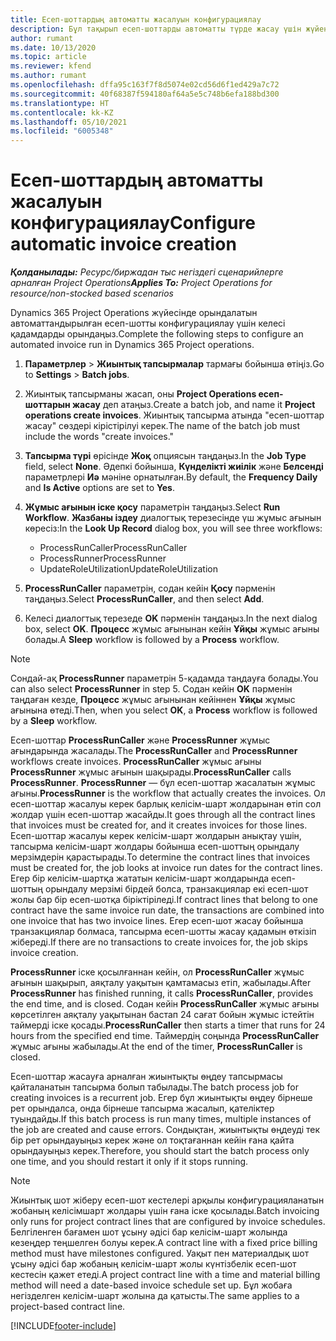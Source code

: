 ```yaml
---
title: Есеп-шоттардың автоматты жасалуын конфигурациялау
description: Бұл тақырып есеп-шоттарды автоматты түрде жасау үшін жүйені конфигурациялау жолдары туралы ақпарат береді.
author: rumant
ms.date: 10/13/2020
ms.topic: article
ms.reviewer: kfend
ms.author: rumant
ms.openlocfilehash: dffa95c163f7f8d5074e02cd56d6f1ed429a7c72
ms.sourcegitcommit: 40f68387f594180af64a5e5c748b6efa188bd300
ms.translationtype: HT
ms.contentlocale: kk-KZ
ms.lasthandoff: 05/10/2021
ms.locfileid: "6005348"
---
```

# <a name="configure-automatic-invoice-creation"></a><span data-ttu-id="22870-103">Есеп-шоттардың автоматты жасалуын конфигурациялау</span><span class="sxs-lookup"><span data-stu-id="22870-103">Configure automatic invoice creation</span></span>

<span data-ttu-id="22870-104">_**Қолданылады:** Ресурс/биржадан тыс негіздегі сценарийлерге арналған Project Operations_</span><span class="sxs-lookup"><span data-stu-id="22870-104">_**Applies To:** Project Operations for resource/non-stocked based scenarios_</span></span>


<span data-ttu-id="22870-105">Dynamics 365 Project Operations жүйесінде орындалатын автоматтандырылған есеп-шотты конфигурациялау үшін келесі қадамдарды орындаңыз.</span><span class="sxs-lookup"><span data-stu-id="22870-105">Complete the following steps to configure an automated invoice run in Dynamics 365 Project operations.</span></span>

1. <span data-ttu-id="22870-106">**Параметрлер** > **Жиынтық тапсырмалар** тармағы бойынша өтіңіз.</span><span class="sxs-lookup"><span data-stu-id="22870-106">Go to **Settings** > **Batch jobs**.</span></span>
2. <span data-ttu-id="22870-107">Жиынтық тапсырманы жасап, оны **Project Оperations есеп-шоттарын жасау** деп атаңыз.</span><span class="sxs-lookup"><span data-stu-id="22870-107">Create a batch job, and name it **Project operations create invoices**.</span></span> <span data-ttu-id="22870-108">Жиынтық тапсырма атында "есеп-шоттар жасау" сөздері кірістірілуі керек.</span><span class="sxs-lookup"><span data-stu-id="22870-108">The name of the batch job must include the words "create invoices."</span></span>
3. <span data-ttu-id="22870-109">**Тапсырма түрі** өрісінде **Жоқ** опциясын таңдаңыз.</span><span class="sxs-lookup"><span data-stu-id="22870-109">In the **Job Type** field, select **None**.</span></span> <span data-ttu-id="22870-110">Әдепкі бойынша, **Күнделікті жиілік** және **Белсенді** параметрлері **Иә** мәніне орнатылған.</span><span class="sxs-lookup"><span data-stu-id="22870-110">By default, the **Frequency Daily** and **Is Active** options are set to **Yes**.</span></span>
4. <span data-ttu-id="22870-111">**Жұмыс ағынын іске қосу** параметрін таңдаңыз.</span><span class="sxs-lookup"><span data-stu-id="22870-111">Select **Run Workflow**.</span></span> <span data-ttu-id="22870-112">**Жазбаны іздеу** диалогтық терезесінде үш жұмыс ағынын көресіз:</span><span class="sxs-lookup"><span data-stu-id="22870-112">In the **Look Up Record** dialog box, you will see three workflows:</span></span>

    - <span data-ttu-id="22870-113">ProcessRunCaller</span><span class="sxs-lookup"><span data-stu-id="22870-113">ProcessRunCaller</span></span>
    - <span data-ttu-id="22870-114">ProcessRunner</span><span class="sxs-lookup"><span data-stu-id="22870-114">ProcessRunner</span></span>
    - <span data-ttu-id="22870-115">UpdateRoleUtilization</span><span class="sxs-lookup"><span data-stu-id="22870-115">UpdateRoleUtilization</span></span>

5. <span data-ttu-id="22870-116">**ProcessRunCaller** параметрін, содан кейін **Қосу** пәрменін таңдаңыз.</span><span class="sxs-lookup"><span data-stu-id="22870-116">Select **ProcessRunCaller**, and then select **Add**.</span></span>
6. <span data-ttu-id="22870-117">Келесі диалогтық терезеде **OK** пәрменін таңдаңыз.</span><span class="sxs-lookup"><span data-stu-id="22870-117">In the next dialog box, select **OK**.</span></span> <span data-ttu-id="22870-118">**Процесс** жұмыс ағынынан кейін **Ұйқы** жұмыс ағыны болады.</span><span class="sxs-lookup"><span data-stu-id="22870-118">A **Sleep** workflow is followed by a **Process** workflow.</span></span>

  > [!NOTE]
  > <span data-ttu-id="22870-119">Сондай-ақ **ProcessRunner** параметрін 5-қадамда таңдауға болады.</span><span class="sxs-lookup"><span data-stu-id="22870-119">You can also select **ProcessRunner** in step 5.</span></span> <span data-ttu-id="22870-120">Содан кейін **OK** пәрменін таңдаған кезде, **Процесс** жұмыс ағынынан кейіннен **Ұйқы** жұмыс ағынына өтеді.</span><span class="sxs-lookup"><span data-stu-id="22870-120">Then, when you select **OK**, a **Process** workflow is followed by a **Sleep** workflow.</span></span>

<span data-ttu-id="22870-121">Есеп-шоттар **ProcessRunCaller** және **ProcessRunner** жұмыс ағындарында жасалады.</span><span class="sxs-lookup"><span data-stu-id="22870-121">The **ProcessRunCaller** and **ProcessRunner** workflows create invoices.</span></span> <span data-ttu-id="22870-122">**ProcessRunCaller** жұмыс ағыны **ProcessRunner** жұмыс ағынын шақырады.</span><span class="sxs-lookup"><span data-stu-id="22870-122">**ProcessRunCaller** calls **ProcessRunner**.</span></span> <span data-ttu-id="22870-123">**ProcessRunner** — бұл есеп-шоттар жасалатын жұмыс ағыны.</span><span class="sxs-lookup"><span data-stu-id="22870-123">**ProcessRunner** is the workflow that actually creates the invoices.</span></span> <span data-ttu-id="22870-124">Ол есеп-шоттар жасалуы керек барлық келісім-шарт жолдарынан өтіп сол жолдар үшін есеп-шоттар жасайды.</span><span class="sxs-lookup"><span data-stu-id="22870-124">It goes through all the contract lines that invoices must be created for, and it creates invoices for those lines.</span></span> <span data-ttu-id="22870-125">Есеп-шоттар жасалуы керек келісім-шарт жолдарын анықтау үшін, тапсырма келісім-шарт жолдары бойынша есеп-шоттың орындалу мерзімдерін қарастырады.</span><span class="sxs-lookup"><span data-stu-id="22870-125">To determine the contract lines that invoices must be created for, the job looks at invoice run dates for the contract lines.</span></span> <span data-ttu-id="22870-126">Егер бір келісім-шартқа жататын келісім-шарт жолдарында есеп-шоттың орындалу мерзімі бірдей болса, транзакциялар екі есеп-шот жолы бар бір есеп-шотқа біріктіріледі.</span><span class="sxs-lookup"><span data-stu-id="22870-126">If contract lines that belong to one contract have the same invoice run date, the transactions are combined into one invoice that has two invoice lines.</span></span> <span data-ttu-id="22870-127">Егер есеп-шот жасау бойынша транзакциялар болмаса, тапсырма есеп-шотты жасау қадамын өткізіп жібереді.</span><span class="sxs-lookup"><span data-stu-id="22870-127">If there are no transactions to create invoices for, the job skips invoice creation.</span></span>

<span data-ttu-id="22870-128">**ProcessRunner** іске қосылғаннан кейін, ол **ProcessRunCaller** жұмыс ағынын шақырып, аяқталу уақытын қамтамасыз етіп, жабылады.</span><span class="sxs-lookup"><span data-stu-id="22870-128">After **ProcessRunner** has finished running, it calls **ProcessRunCaller**, provides the end time, and is closed.</span></span> <span data-ttu-id="22870-129">Содан кейін **ProcessRunCaller** жұмыс ағыны көрсетілген аяқталу уақытынан бастап 24 сағат бойын жұмыс істейтін таймерді іске қосады.</span><span class="sxs-lookup"><span data-stu-id="22870-129">**ProcessRunCaller** then starts a timer that runs for 24 hours from the specified end time.</span></span> <span data-ttu-id="22870-130">Таймердің соңында **ProcessRunCaller** жұмыс ағыны жабылады.</span><span class="sxs-lookup"><span data-stu-id="22870-130">At the end of the timer, **ProcessRunCaller** is closed.</span></span>

<span data-ttu-id="22870-131">Есеп-шоттар жасауға арналған жиынтықты өңдеу тапсырмасы қайталанатын тапсырма болып табылады.</span><span class="sxs-lookup"><span data-stu-id="22870-131">The batch process job for creating invoices is a recurrent job.</span></span> <span data-ttu-id="22870-132">Егер бұл жиынтықты өңдеу бірнеше рет орындалса, онда бірнеше тапсырма жасалып, қателіктер туындайды.</span><span class="sxs-lookup"><span data-stu-id="22870-132">If this batch process is run many times, multiple instances of the job are created and cause errors.</span></span> <span data-ttu-id="22870-133">Сондықтан, жиынтықты өңдеуді тек бір рет орындауыңыз керек және ол тоқтағаннан кейін ғана қайта орындауыңыз керек.</span><span class="sxs-lookup"><span data-stu-id="22870-133">Therefore, you should start the batch process only one time, and you should restart it only if it stops running.</span></span>

> [!NOTE]
> <span data-ttu-id="22870-134">Жиынтық шот жіберу есеп-шот кестелері арқылы конфигурацияланатын жобаның келісімшарт жолдары үшін ғана іске қосылады.</span><span class="sxs-lookup"><span data-stu-id="22870-134">Batch invoicing only runs for project contract lines that are configured by invoice schedules.</span></span> <span data-ttu-id="22870-135">Белгіленген бағамен шот ұсыну әдісі бар келісім-шарт жолында кезеңдер теңшелген болуы керек.</span><span class="sxs-lookup"><span data-stu-id="22870-135">A contract line with a fixed price billing method must have milestones configured.</span></span> <span data-ttu-id="22870-136">Уақыт пен материалдық шот ұсыну әдісі бар жобаның келісім-шарт жолы күнтізбелік есеп-шот кестесін қажет етеді.</span><span class="sxs-lookup"><span data-stu-id="22870-136">A project contract line with a time and material billing method will need a date-based invoice schedule set up.</span></span> <span data-ttu-id="22870-137">Бұл жобаға негізделген келісім-шарт жолына да қатысты.</span><span class="sxs-lookup"><span data-stu-id="22870-137">The same applies to a project-based contract line.</span></span>     


[!INCLUDE[footer-include](../includes/footer-banner.md)]